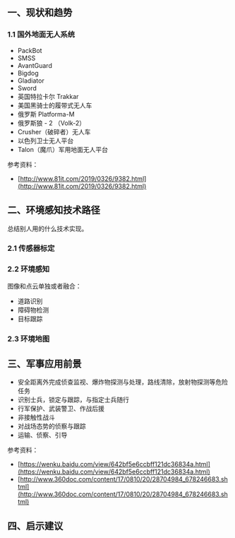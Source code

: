 ## 一、现状和趋势

### 1.1 国外地面无人系统

- PackBot
- SMSS
- AvantGuard
- Bigdog
- Gladiator
- Sword
- 英国特拉卡尔 Trakkar
- 美国黑骑士的履带式无人车
- 俄罗斯 Platforma-M
- 俄罗斯狼 - 2 （Volk-2）
- Crusher（破碎者）无人车
- 以色列卫士无人平台
- Talon（魔爪）军用地面无人平台

参考资料：

- [http://www.81it.com/2019/0326/9382.html](http://www.81it.com/2019/0326/9382.html)

## 二、环境感知技术路径

总结别人用的什么技术实现。

### 2.1 传感器标定

### 2.2 环境感知

图像和点云单独或者融合：

- 道路识别
- 障碍物检测
- 目标跟踪

### 2.3 环境地图

## 三、军事应用前景

- 安全距离外完成侦查监视、爆炸物探测与处理，路线清除，放射物探测等危险任务
- 识别士兵，锁定与跟踪，与指定士兵随行
- 行军保护、武装警卫、作战后援
- 非接触性战斗
- 对战场态势的侦察与跟踪
- 运输、侦察、引导

参考资料：

- [https://wenku.baidu.com/view/642bf5e6ccbff121dc36834a.html](https://wenku.baidu.com/view/642bf5e6ccbff121dc36834a.html)
- [http://www.360doc.com/content/17/0810/20/28704984_678246683.shtml](http://www.360doc.com/content/17/0810/20/28704984_678246683.shtml)

## 四、启示建议

